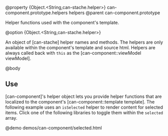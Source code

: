 @property {Object.<String,can-stache.helper>} can-component.prototype.helpers helpers
@parent can-component.prototype

Helper functions used with the component's template.

@option {Object.<String,can-stache.helper>}

An object of [can-stache] helper names and methods. The helpers are only
available within the component's template and source html. Helpers
are always called back with `this` as the [can-component::viewModel viewModel].

@body

## Use

[can-component]'s helper object lets you provide helper functions that are localized to
the component's [can-component::template template].  The following example
uses an `isSelected` helper to render content for selected items. Click
one of the following libraries to toggle them within the `selected` array. 

@demo demos/can-component/selected.html

